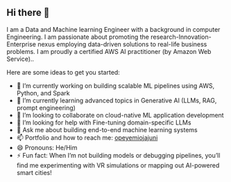 ## Hi there 👋


I am a Data and Machine learning Engineer with a background in computer Engineering. I am passionate about promoting the research-Innovation-Enterprise nexus employing data-driven solutions to real-life business problems. I am proudly a certified AWS AI practitioner (by Amazon Web Service)..

Here are some ideas to get you started:

- 🔭 I’m currently working on building scalable ML pipelines using AWS, Python, and Spark
- 🌱 I’m currently learning advanced topics in Generative AI (LLMs, RAG, prompt engineering)
- 👯 I’m looking to collaborate on cloud-native ML application development
- 🤔 I’m looking for help with Fine-tuning domain-specific LLMs
- 💬 Ask me about building end-to-end machine learning systems
- 📫 Portfolio and how to reach me: <a href="https://jajupeter.github.io/opeyemiojajuni/index.html" target="new">opeyemiojajuni</a> 
- 😄 Pronouns: He/Him
- ⚡ Fun fact: When I’m not building models or debugging pipelines, you’ll find me experimenting with VR simulations or mapping out AI-powered smart cities!
  

